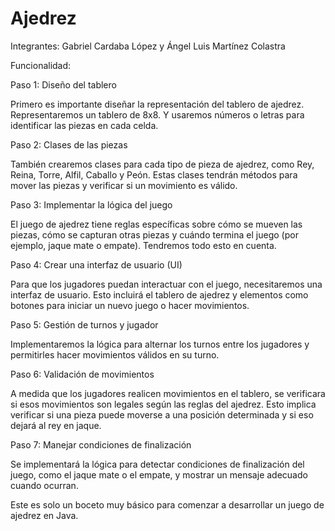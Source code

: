 # Ajedrez
Integrantes:
Gabriel Cardaba López y Ángel Luis Martínez Colastra 

Funcionalidad: 

Paso 1: Diseño del tablero 

Primero es importante diseñar la representación del tablero de ajedrez. Representaremos un tablero de 8x8. Y usaremos números o letras para identificar las piezas en cada celda. 

Paso 2: Clases de las piezas 

También crearemos clases para cada tipo de pieza de ajedrez, como Rey, Reina, Torre, Alfil, Caballo y Peón. Estas clases tendrán métodos para mover las piezas y verificar si un movimiento es válido. 

Paso 3: Implementar la lógica del juego 

El juego de ajedrez tiene reglas específicas sobre cómo se mueven las piezas, cómo se capturan otras piezas y cuándo termina el juego (por ejemplo, jaque mate o empate). Tendremos todo esto en cuenta. 

Paso 4: Crear una interfaz de usuario (UI) 

Para que los jugadores puedan interactuar con el juego, necesitaremos una interfaz de usuario. Esto incluirá el tablero de ajedrez y elementos como botones para iniciar un nuevo juego o hacer movimientos. 

Paso 5: Gestión de turnos y jugador 

Implementaremos la lógica para alternar los turnos entre los jugadores y permitirles hacer movimientos válidos en su turno. 

Paso 6: Validación de movimientos 

A medida que los jugadores realicen movimientos en el tablero, se verificara si esos movimientos son legales según las reglas del ajedrez. Esto implica verificar si una pieza puede moverse a una posición determinada y si eso dejará al rey en jaque. 

Paso 7: Manejar condiciones de finalización 

Se implementará la lógica para detectar condiciones de finalización del juego, como el jaque mate o el empate, y mostrar un mensaje adecuado cuando ocurran. 

Este es solo un boceto muy básico para comenzar a desarrollar un juego de ajedrez en Java.  
